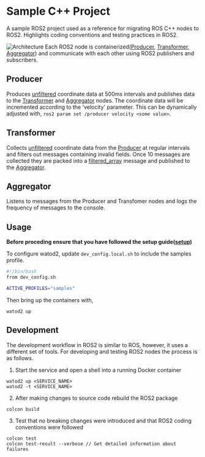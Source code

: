 # Sample C++ Project
A sample ROS2 project used as a reference for migrating ROS C++ nodes to ROS2. Highlights coding conventions and testing practices in ROS2.

![Architecture](https://user-images.githubusercontent.com/65926174/213855531-8a663eac-8637-4d8a-adb3-9982d140f7b8.png)
Each ROS2 node is containerized([Producer](../../../docker/samples/cpp/producer.Dockerfile), [Transformer](../../../docker/samples/cpp/transformer.Dockerfile), [Aggregator](../../../docker/samples/cpp/aggregator.Dockerfile)) and communicate with each other using ROS2 publishers and subscribers.

## Producer
Produces [unfiltered](../../ros_msgs/sample_msgs/msg/Unfiltered.msg) coordinate data at 500ms intervals and publishes data to the [Transformer](#transformer) and [Aggregator](#aggregator) nodes. The coordinate data will be incremented according to the 'velocity' parameter. This can be dynamically adjusted with, `ros2 param set /producer velocity <some value>`.

## Transformer
Collects [unfiltered](../../ros_msgs/sample_msgs/msg/Unfiltered.msg) coordinate data from the [Producer](#producer) at regular intervals and filters out messages containing invalid fields. Once 10 messages are collected they are packed into a [filtered_array](../../ros_msgs/sample_msgs/msg/FilteredArray.msg) message and published to the [Aggregator](#aggregator).

## Aggregator
Listens to messages from the Producer and Transfomer nodes and logs the frequency of messages to the console.

## Usage
**Before proceding ensure that you have followed the setup guide([setup](../../../docs/setup.md))**

To configure watod2, update `dev_config.local.sh` to include the samples profile.
```bash
#!/bin/bash
from dev_config.sh

ACTIVE_PROFILES="samples"
```

Then bring up the containers with,
```
watod2 up
```

## Development
The development workflow in ROS2 is similar to ROS, however, it uses a different set
of tools. For developing and testing ROS2 nodes the process is as follows.
1. Start the service and open a shell into a running Docker container
```
watod2 up <SERVICE_NAME>
watod2 -t <SERVICE_NAME>
```
2. After making changes to source code rebuild the ROS2 package
```
colcon build
```
3. Test that no breaking changes were introduced and that ROS2 coding conventions were followed
```
colcon test
colcon test-result --verbose // Get detailed information about failures
```
